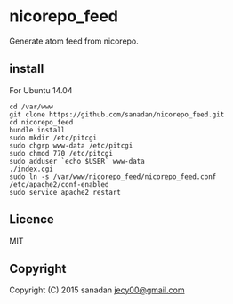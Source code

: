 # nicorepo_feed
Generate atom feed from nicorepo.

## install
For Ubuntu 14.04

    cd /var/www
    git clone https://github.com/sanadan/nicorepo_feed.git
    cd nicorepo_feed
    bundle install
    sudo mkdir /etc/pitcgi
    sudo chgrp www-data /etc/pitcgi
    sudo chmod 770 /etc/pitcgi
    sudo adduser `echo $USER` www-data
    ./index.cgi
    sudo ln -s /var/www/nicorepo_feed/nicorepo_feed.conf /etc/apache2/conf-enabled
    sudo service apache2 restart

## Licence
MIT

## Copyright
Copyright (C) 2015 sanadan <jecy00@gmail.com>
